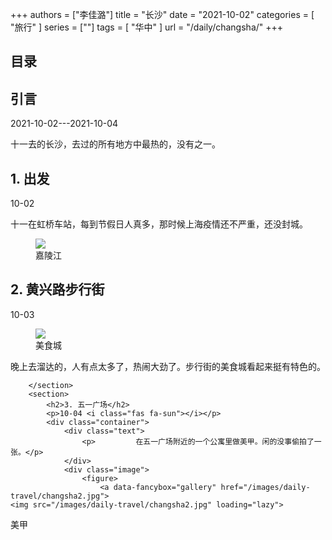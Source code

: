 +++
authors = ["李佳潞"]
title = "长沙"
date = "2021-10-02"
categories = [
    "旅行"
]
series = [""]
tags = [
    "华中"
]
url = "/daily/changsha/"
+++
<!DOCTYPE html>
<html lang="zh-CN">
<head>
    <meta charset="UTF-8">
    <meta name="viewport" content="width=device-width, initial-scale=1.0">
    <link rel="stylesheet" href="/assets/css/styles.css">
    <script src="/assets/js/toc.js"></script>    
</head>
<body>
    <article>
        <nav>
            <h2>目录</h2>
            <ul id="toc">
                <!-- 目录项会在这里动态生成 -->
            </ul>
        </nav>
        <section>
            <h2>引言</h2>
            <p>2021-10-02---2021-10-04</p>
            <p>         十一去的长沙，去过的所有地方中最热的，没有之一。</p>
        </section>
        <section>
            <h2>1. 出发</h2>
            <p>10-02 <i class="fas fa-sun"></i></p>
            <p>         十一在虹桥车站，每到节假日人真多，那时候上海疫情还不严重，还没封城。</p>
            <div class="container">
                <div class="image">
                    <figure>
                        <a data-fancybox="gallery" href="/images/daily-travel/changsha1.jpg">
    <img src="/images/daily-travel/changsha1.jpg" loading="lazy">
</a>
                        <figcaption>嘉陵江</figcaption>
                    </figure>
                </div>
            </div>
        </section>
        <section>
            <h2>2. 黄兴路步行街</h2>
            <p>10-03 <i class="fas fa-sun"></i></p>
            <div class="container">
                <div class="image">
                    <figure>
                        <a data-fancybox="gallery" href="/images/daily-travel/changsha3.jpg">
    <img src="/images/daily-travel/changsha3.jpg" loading="lazy">
</a>
                        <figcaption>美食城</figcaption>
                    </figure>
                </div>
                <div class="text">
                    <p>         晚上去溜达的，人有点太多了，热闹大劲了。步行街的美食城看起来挺有特色的。</p>
                </div>
            </div>
            
        </section>
        <section>
            <h2>3. 五一广场</h2>
            <p>10-04 <i class="fas fa-sun"></i></p>
            <div class="container">
                <div class="text">
                    <p>         在五一广场附近的一个公寓里做美甲。闲的没事偷拍了一张。</p>
                </div>
                <div class="image">
                    <figure>
                        <a data-fancybox="gallery" href="/images/daily-travel/changsha2.jpg">
    <img src="/images/daily-travel/changsha2.jpg" loading="lazy">
</a>
                        <figcaption>美甲</figcaption>
                    </figure>
                </div>
            </div>
        </section>
    </article>
</body>
</html>
